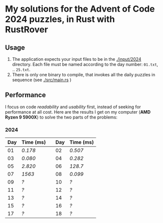 # My solutions for the Advent of Code 2024 puzzles, in Rust with RustRover

## Usage

1. The application expects your input files to be in the [./input/2024]() directory. Each file must be named according to the day number: `01.txt`, .. `25.txt`.
2. There is only one binary to compile, that invokes all the daily puzzles in sequence (see [./src/main.rs]() )

## Performance

I focus on code *readability* and *usability* first, instead of seeking for performance at all cost. Here are the results I get on my computer (**AMD Ryzen 9 5900X**) to solve the two parts of the problems:

### 2024 
| Day | Time (ms) |   | Day | Time (ms) |
|-----|-----------|---|-----|-----------| 
| 01  | *0.178*   |   | 02  | *0.507*   |
| 03  | *0.080*   |   | 04  | *0.282*   |
| 05  | *2.820*   |   | 06  | *128.7*   |
| 07  | *1563*    |   | 08  | *0.099*   |
| 09  | *?*       |   | 10  | *?*       |
| 11  | *?*       |   | 12  | *?*       |
| 13  | *?*       |   | 14  | *?*       |
| 15  | *?*       |   | 16  | *?*       |
| 17  | *?*       |   | 18  | *?*       |